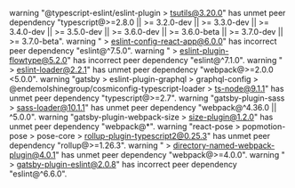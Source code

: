 warning "@typescript-eslint/eslint-plugin > tsutils@3.20.0" has unmet peer dependency "typescript@>=2.8.0 || >= 3.2.0-dev || >= 3.3.0-dev || >= 3.4.0-dev || >= 3.5.0-dev || >= 3.6.0-dev || >= 3.6.0-beta || >= 3.7.0-dev || >= 3.7.0-beta".
warning " > eslint-config-react-app@6.0.0" has incorrect peer dependency "eslint@^7.5.0".
warning " > eslint-plugin-flowtype@5.2.0" has incorrect peer dependency "eslint@^7.1.0".
warning " > eslint-loader@2.2.1" has unmet peer dependency "webpack@>=2.0.0 <5.0.0".
warning "gatsby > eslint-plugin-graphql > graphql-config > @endemolshinegroup/cosmiconfig-typescript-loader > ts-node@9.1.1" has unmet peer dependency "typescript@>=2.7".
warning "gatsby-plugin-sass > sass-loader@10.1.1" has unmet peer dependency "webpack@^4.36.0 || ^5.0.0".
warning "gatsby-plugin-webpack-size > size-plugin@1.2.0" has unmet peer dependency "webpack@*".
warning "react-pose > popmotion-pose > pose-core > rollup-plugin-typescript2@0.25.3" has unmet peer dependency "rollup@>=1.26.3".
warning " > directory-named-webpack-plugin@4.0.1" has unmet peer dependency "webpack@>=4.0.0".
warning " > gatsby-plugin-eslint@2.0.8" has incorrect peer dependency "eslint@^6.6.0".